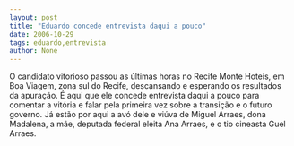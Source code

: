 ```yaml
---
layout: post
title: "Eduardo concede entrevista daqui a pouco"
date: 2006-10-29
tags: eduardo,entrevista
author: None
---
```

O candidato vitorioso passou as últimas horas no Recife Monte Hoteis, em Boa Viagem, zona sul do Recife, descansando e esperando os resultados da apuração. É aqui que ele concede entrevista daqui a pouco para comentar a vitória e falar pela primeira vez sobre a transição e o futuro governo.
Já estão por aqui a avó dele e viúva de Miguel Arraes, dona Madalena, a mãe, deputada federal eleita Ana Arraes, e o tio cineasta Guel Arraes. 